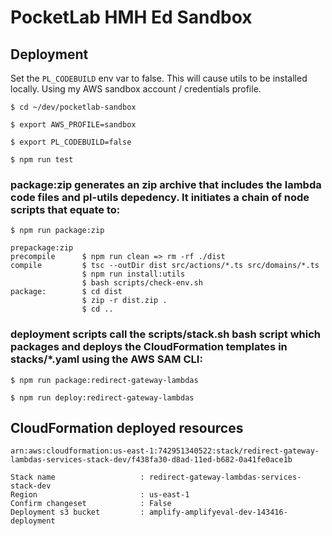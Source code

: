 # PocketLab HMH Ed Sandbox
## Deployment ##
Set the `PL_CODEBUILD` env var to false. This will cause utils to be installed locally.
Using my AWS sandbox account / credentials profile.

`$ cd ~/dev/pocketlab-sandbox`

`$ export AWS_PROFILE=sandbox`

`$ export PL_CODEBUILD=false`

`$ npm run test`

### package:zip generates an zip archive that includes the lambda code files and pl-utils depedency. It initiates a chain of node scripts that equate to: ###

`$ npm run package:zip`

    prepackage:zip
    precompile      $ npm run clean => rm -rf ./dist
    compile         $ tsc --outDir dist src/actions/*.ts src/domains/*.ts
                    $ npm run install:utils
                    $ bash scripts/check-env.sh
    package:        $ cd dist
                    $ zip -r dist.zip .
                    $ cd ..

### deployment scripts call the scripts/stack.sh bash script which packages and deploys the CloudFormation templates in stacks/*.yaml using the AWS SAM CLI: ###

`$ npm run package:redirect-gateway-lambdas`

`$ npm run deploy:redirect-gateway-lambdas`

## CloudFormation deployed resources ##
`arn:aws:cloudformation:us-east-1:742951340522:stack/redirect-gateway-lambdas-services-stack-dev/f438fa30-d8ad-11ed-b682-0a41fe0ace1b`

    Stack name                   : redirect-gateway-lambdas-services-stack-dev
    Region                       : us-east-1
    Confirm changeset            : False
    Deployment s3 bucket         : amplify-amplifyeval-dev-143416-deployment
